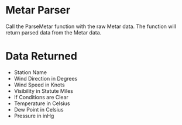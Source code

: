 # Metar Parser

Call the ParseMetar function with the raw Metar data. The function will return parsed data from the Metar data.

# Data Returned

- Station Name
- Wind Direction in Degrees
- Wind Speed in Knots
- Visibility in Statute Miles
- If Conditions are Clear
- Temperature in Celsius
- Dew Point in Celsius
- Pressure in inHg
